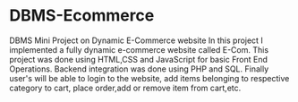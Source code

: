 # DBMS-Ecommerce
 DBMS Mini Project on Dynamic E-Commerce website
 In this project I implemented a fully dynamic e-commerce website called E-Com.
 This project was done using HTML,CSS and JavaScript for basic Front End Operations.
 Backend integration was done using PHP and SQL.
 Finally user's will be able to login to the website, add items belonging to respective category to cart, place order,add or remove item from cart,etc.
